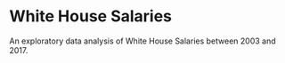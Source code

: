# White House Salaries

An exploratory data analysis of White House Salaries between 2003 and 2017.
